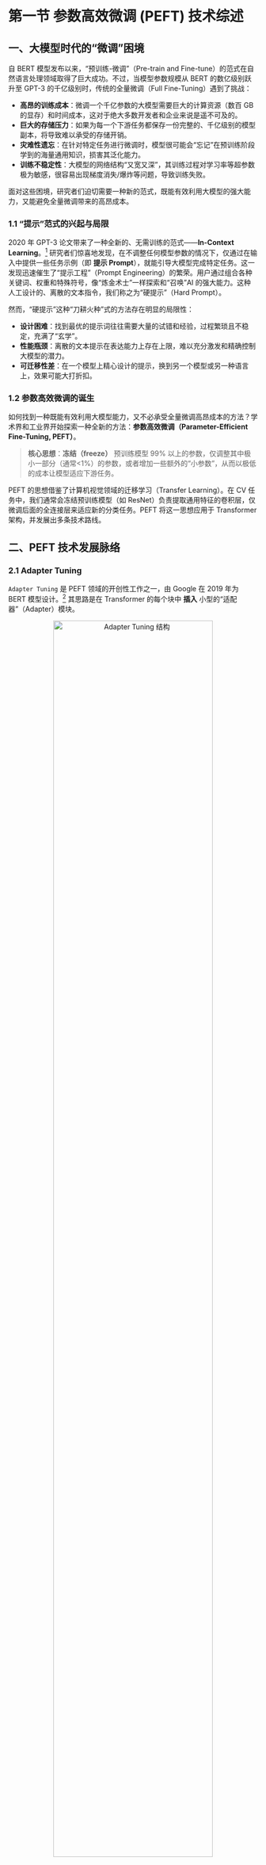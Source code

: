 # 第一节 参数高效微调 (PEFT) 技术综述

## 一、大模型时代的“微调”困境

自 BERT 模型发布以来，“预训练-微调”（Pre-train and Fine-tune）的范式在自然语言处理领域取得了巨大成功。不过，当模型参数规模从 BERT 的数亿级别跃升至 GPT-3 的千亿级别时，传统的全量微调（Full Fine-Tuning）遇到了挑战：

- **高昂的训练成本**：微调一个千亿参数的大模型需要巨大的计算资源（数百 GB 的显存）和时间成本，这对于绝大多数开发者和企业来说是遥不可及的。
- **巨大的存储压力**：如果为每一个下游任务都保存一份完整的、千亿级别的模型副本，将导致难以承受的存储开销。
- **灾难性遗忘**：在针对特定任务进行微调时，模型很可能会“忘记”在预训练阶段学到的海量通用知识，损害其泛化能力。
- **训练不稳定性**：大模型的网络结构“又宽又深”，其训练过程对学习率等超参数极为敏感，很容易出现梯度消失/爆炸等问题，导致训练失败。

面对这些困境，研究者们迫切需要一种新的范式，既能有效利用大模型的强大能力，又能避免全量微调带来的高昂成本。

### 1.1 “提示”范式的兴起与局限

2020 年 GPT-3 论文带来了一种全新的、无需训练的范式——**In-Context Learning**。[^1] 研究者们惊喜地发现，在不调整任何模型参数的情况下，仅通过在输入中提供一些任务示例（即 **提示 Prompt**），就能引导大模型完成特定任务。这一发现迅速催生了“提示工程”（Prompt Engineering）的繁荣。用户通过组合各种关键词、权重和特殊符号，像“炼金术士”一样探索和“召唤”AI 的强大能力。这种人工设计的、离散的文本指令，我们称之为“硬提示”（Hard Prompt）。

然而，“硬提示”这种“刀耕火种”式的方法存在明显的局限性：
- **设计困难**：找到最优的提示词往往需要大量的试错和经验，过程繁琐且不稳定，充满了“玄学”。
- **性能瓶颈**：离散的文本提示在表达能力上存在上限，难以充分激发和精确控制大模型的潜力。
- **可迁移性差**：在一个模型上精心设计的提示，换到另一个模型或另一种语言上，效果可能大打折扣。

### 1.2 参数高效微调的诞生

如何找到一种既能有效利用大模型能力，又不必承受全量微调高昂成本的方法？学术界和工业界开始探索一种全新的方法：**参数高效微调（Parameter-Efficient Fine-Tuning, PEFT）**。

> **核心思想**：**冻结（freeze）** 预训练模型 99% 以上的参数，仅调整其中极小一部分（通常<1%）的参数，或者增加一些额外的“小参数”，从而以极低的成本让模型适应下游任务。

PEFT 的思想借鉴了计算机视觉领域的迁移学习（Transfer Learning）。在 CV 任务中，我们通常会冻结预训练模型（如 ResNet）负责提取通用特征的卷积层，仅微调后面的全连接层来适应新的分类任务。PEFT 将这一思想应用于 Transformer 架构，并发展出多条技术路线。

## 二、PEFT 技术发展脉络

### 2.1 Adapter Tuning

`Adapter Tuning` 是 PEFT 领域的开创性工作之一，由 Google 在 2019 年为 BERT 模型设计。[^2] 其思路是在 Transformer 的每个块中 **插入** 小型的“适配器”（Adapter）模块。

<p align="center">
  <img src="./images/12_1_1.png" width="80%" alt="Adapter Tuning 结构" />
  <br />
  <em>图 12-1：Adapter Tuning 结构</em>
</p>

如图 12-1 所示，左侧的 Transformer 层展示了 Adapter 模块是如何被集成进去的：它被插入到每个子层（注意力层和前馈网络）的内部，并与主干网络形成残差连接。在训练时，只有 Adapter 模块的参数会被更新。

图的右侧展示了 Adapter 模块自身的结构：
1.  一个“降维”的全连接层（Feedforward down-project），将高维特征映射到低维空间。
2.  一个非线性激活函数（Nonlinearity）。
3.  一个“升维”的全连接层（Feedforward up-project），再将特征映射回原始维度。
4.  一个贯穿该模块的 **残差连接**，将模块的输出与原始输入相加，保证信息流的稳定。

通过这种“瓶颈式”的结构，Adapter 模块可以用极少的参数量来模拟特定任务的知识。这种方法不仅参数效率高、训练稳定，而且性能上能接近全量微调。但是由于在模型内部添加了新模块，训练时依然需要加载完整模型并计算其前向传播，因此对显存的优化有限，使其难以应用于像 GPT-3 这样的超大模型。

### 2.2 Prefix Tuning

2021 年，斯坦福大学的研究者提出了 `Prefix Tuning`，为 PEFT 开辟了一条全新的思路。[^3] 与 Adapter 在模型内部“动手术”不同，Prefix Tuning 选择 **在模型外部做文章**，就像是给模型带上了一张“小抄”。

<p align="center">
  <img src="./images/12_1_2.png" width="80%" alt="Prefix Tuning 注解示例" />
  <br />
  <em>图 12-2：Prefix Tuning 注解示例</em>
</p>

图 12-2 是一个注解示例，它揭示了 Prefix Tuning 的工作细节。该图分别展示了 Prefix Tuning 在自回归语言模型（上）和编码器-解码器模型（下）中的应用。其核心机制在于：
- **前缀激活值 (Prefix Activations)**：图中 `PREFIX` 部分对应的激活值 $h_i$ (其中 $i \in \mathsf{P}_{\mathrm{idx}}$ ) 是从一个专门的可训练矩阵 $P_{\theta}$ 中提取的，这部分参数就是微调的对象。
- **模型计算的激活值**: 而原始输入 $x$ 和输出 $y$ 对应的激活值，则是由 **冻结** 的 Transformer 模型正常计算得出的。

通过这种方式，模型在不改变原有参数的情况下，学会利用这些可控的“前缀”来引导后续内容的生成，从而适应新的任务。

为了达到更好的效果，Prefix Tuning 不仅在输入层添加前缀，还在 Transformer 的 **每一层** 都添加了对应的可学习 Prefix，并通过一个小型的前馈网络（MLP）来生成这些参数。

> - **优点**：
>   - **较高的参数效率**：仅优化极少数 Prefix 参数，无需改动原模型。
>   - **显存友好**：由于不改变原模型结构，训练时无需为原模型存储优化器状态，显著降低了显存开销，使得微调千亿级模型成为可能。
>   - **通用性强**：在自回归模型（如 GPT-2）和编解码模型（如 T5/BART）上均取得了不错的效果。
> - **缺点**：
>   - **训练不稳定**：直接优化 Prefix 向量比微调 Adapter 更困难，对超参数和初始化较为敏感。
>   - **占用上下文长度**：Prefix 本身会占用一部分宝贵的上下文窗口，可能影响长文本任务的处理。

### 2.3 Prompt Tuning

`Prefix Tuning` 虽然强大，但其复杂的训练过程和在每一层都添加参数的设计，在实践中不够便捷。同年，Google 提出了 `Prompt Tuning`，可以看作是 Prefix Tuning 的一个 **简化版**。[^4] 这种方法也被称为一种“软提示”。

它的做法是：只在输入的 **Embedding 层** 添加可学习的虚拟 Token（称为 **Soft Prompt**），而不再干预 Transformer 的任何中间层。

<p align="center">
  <img src="./images/12_1_3.png" width="80%" alt="Model Tuning 与 Prompt Tuning 对比" />
  <br />
  <em>图 12-3：Model Tuning 与 Prompt Tuning 对比</em>
</p>

图 12-3 直观地展示了 `Prompt Tuning` 这种简化思路在实践中所带来的巨大差异，它不仅是参数效率的提升，更在使用范式上迈出了新的一步。

-   **左侧：全量微调 (Model Tuning)**
    -   作为性能基准，这种方法遵循“一个任务，一个模型”的模式。
    -   **过程**：针对每一个下游任务（Task A, B, C），都需要用其专属的数据集，对庞大的预训练模型（图中为 110 亿参数）进行完整的微调。
    -   **结果**：最终会得到 N 个与原模型同样大小的任务专属模型副本，导致巨大的存储和部署开销。

-   **右侧：提示微调**
    -   它将 PEFT 的效率思想发挥得更加充分，将任务知识完全“外置”到一个轻量级的提示（Prompt）中。
    -   **过程**：其最显著的进步是支持**混合任务批处理 (Mixed-task Batch)**，彻底改变了以往“一次只微调一个任务”的模式。我们可以通过一个具体的例子来理解这个过程：
        -   **定义任务**：假设我们有三个不同的任务类型。`任务 A` 是 **情感分析**，`任务 B` 是 **问答**，`任务 C` 是 **文章摘要**。
        -   **准备数据**：`任务 A` 的一条数据 `a1` 可能是一句影评：“这部电影拍得真不错！”。`任务 B` 的数据 `b1` 可能是一个问答对：“上下文：'Datawhale是一个专注于AI与数据科学的开源组织。' 问题：'Datawhale是什么？'”。
        -   **拼接提示进行训练**：在训练时，我们会为 `a1` 这条数据前，拼接上专门为“情感分析”任务学习的、可训练的 `Soft Prompt A`。这个 `Soft Prompt A` 并非一段人类可读的文本指令（如“请分析情感”），而是一组可通过反向传播优化的、连续的向量（Embeddings）。可以把它理解为一把能解锁大模型特定能力的“钥匙”：在训练时，它可能由“情感”、“正面”、“负面”等词的向量来初始化，并最终被模型自动微调成最优的、能够高效引导模型执行情感分析任务的“虚拟指令”。同理，为 `b1` 数据拼接上为“问答”任务学习的 `Soft Prompt B`。如图所示，这些来自不同任务、但都已拼接好各自 Soft Prompt 的数据，可以被组合成一个 **混合批次**，然后一起送入 **同一个、完全冻結的**大语言模型进行训练。模型通过反向传播，只会更新 `Soft Prompt A` 和 `Soft Prompt B` 的参数，而自身权重保持不变。
    -   **结果**：训练对象只是微型的任务提示（每个约 2 万参数），而大模型（11B 参数）始终 **冻结** 并被所有任务共享。最终产出的是几个极小的提示文件，而非庞大的模型副本。这种非侵入式的方法实现起来极为简单，达到了最高的参数和存储效率，为实现单一模型服务多种下游任务提供了可能。

此外，这篇论文最重要的发现是**模型规模的缩放效应（The Power of Scale）**。

<p align="center">
  <img src="./images/12_1_4.png" width="60%" alt="Prompt Tuning 性能与模型规模的关系" />
  <br />
  <em>图 12-4：Prompt Tuning 性能与模型规模的关系</em>
</p>

如图 12-4 所示，实验表明：
- 当模型规模较小（如 1 亿参数）时，Prompt Tuning 的效果（绿线）远不如传统的模型微调（红线和橙线）。
- **但当模型规模超过 100 亿时，Prompt Tuning 的性能开始追平甚至超越全量微调！**

这个发现意味着，只要模型“足够大”，我们就不再需要复杂的、侵入式的微调技术，仅仅通过学习一个微型的 Soft Prompt，就能让大模型涌现出强大的任务适应能力。然而，这也揭示了 Prompt Tuning 的局限：它的成功 **强依赖于模型的规模**，在中小型模型上效果不佳。

## 三、P-Tuning v2

Prompt Tuning 虽然足够高效，但它的稳定性较差，且严重依赖超大模型的规模，这限制了其在更广泛场景中的应用。为了解决这些问题，由清华大学团队主导的 P-Tuning 系列工作，对软提示进行了深入优化，最终发展出了效果更强、更通用的 P-Tuning v2。

### 3.1 P-Tuning 的主要逻辑

为了理解 P-Tuning v2 的精髓，我们首先需要了解其前身 P-Tuning v1。v1 的主要目标是 **解决软提示的“不稳定性”问题**。[^5]

<p align="center">
   <img src="./images/12_1_5.png" width="80%" alt="离散提示搜索与 P-Tuning 对比" />
   <br />
   <em>图 12-5：离散提示搜索与 P-Tuning 对比</em>
</p>

如图 12-5 所示，P-Tuning v1 将自己与传统的 **离散提示搜索 (Discrete Prompt Search)** 方法进行了对比：
- **(a) 离散提示搜索**：这类方法试图在离散的文本空间中找到最优的提示词组合（如 "The capital of Britain is [MASK]"）。这种搜索过程通常只能依赖离散的奖励信号，优化非常困难且不稳定，找到的解往往是次优的。
- **(b) P-Tuning**：它提出，不应该在离散空间搜索，而应该在连续空间中进行优化。为此，P-Tuning v1 引入了一个关键组件：**Prompt Encoder**。它的逻辑是：
    1.  首先定义一组可学习的、连续的 **伪提示 (Pseudo Prompts)**，例如 $[P_0], ..., [P_m]$。
    2.  然后将这些伪提示作为输入，送入一个小型神经网络（如 LSTM）构成的 `Prompt Encoder`。
    3.  `Prompt Encoder` 会将这些伪提示编码，捕捉它们之间的依赖关系，并生成最终的、作为大模型输入的任务相关向量 $h_0, ..., h_m$。
    
通过这种方式，`Prompt Encoder` 及其输入的伪提示，都可以通过反向传播进行端到端的优化。这从根本上改变了寻找最优提示的方式：从“人工试错”变成了可以通过“梯度下降”来自动化求解的数学问题，大幅提升了优化的稳定性和最终效果。

然而，P-Tuning v1 仍然存在两个问题：它依然依赖大模型规模，并且在一些复杂的自然语言理解（NLU）任务（特别是序列标注）上表现不佳。

### 3.2 P-Tuning v2 的演进

2021 年底问世的 P-Tuning v2，正是为了解决 v1 的局限性而设计的。[^6] 它博采众长，吸收了 Prefix Tuning 的思想，最终成为一种在不同模型规模、不同任务上都表现出色的通用 PEFT 方案。

<p align="center">
   <img src="./images/12_1_6.png" width="80%" alt="P-Tuning v1 与 P-Tuning v2 的结构对比" />
   <br />
   <em>图 12-6：P-Tuning v1 与 P-Tuning v2 的结构对比</em>
</p>

如图 12-6 清晰地展示了 P-Tuning v2 的演进。
- **(a) P-Tuning v1 & Prompt Tuning**: 这两种方法都属于“浅层提示”，即 **只在输入层**（Embedding Layer）添加可学习的提示向量 $h_i$。这种方式虽然高效，但可调参数有限，且对模型后续层的影响较为间接。而且，它们通常依赖于一个精心设计的 **Verbalizer**（模板映射器）来将任务输出转换为模型可理解的词汇，这在序列标注等复杂任务上难以适用。
- **(b) P-Tuning v2**: 它进行了两项关键的结构性改进，使其变得更加强大和通用：
    1.  **引入深层提示 (Deep Prompts)**：这是 P-Tuning v2 最核心的改进。它借鉴了 Prefix Tuning 的思想，**在 Transformer 的每一层都添加了可学习的提示**（Layer Prompts）。使得可微调的参数量（尽管仍在 0.1%~3%）和对模型行为的干预能力都 **显著增强**，尤其对于需要复杂推理的 NLU 任务至关重要。
    2.  **摒弃 Verbalizer**：P-Tuning v2 移除了对任务高度敏感的 Verbalizer，回归到传统微调的方式，在模型顶层增加了一个随机初始化的 **线性分类头 (Linear Head)** 来输出最终的类别标签。这使其能够轻松处理序列标注等复杂任务，增强了通用性。

通过这些改进共同作用，P-Tuning v2 真正成为了一种**通用**的 PEFT 方案：它不再严重依赖模型的规模，在 3 亿到 100 亿等不同参数规模的模型上，都能稳定地达到甚至超越全量微调的效果。

> 为了更好地区分 `P-Tuning` 和 `Prompt Tuning`，可以想象这样一个场景：
> - **P-Tuning** 就像一位**技艺精湛但遵循古法的大厨（大模型本身）**。你（用户）可能只想描述一种“家乡的味道”（任务指令），大厨一开始无法理解。但通过几次沟通和尝试（微调），这位大厨主动学习并掌握了这种新风味，更新了自己的味觉记忆和菜单（Embedding 层被优化）。**P-Tuning v2 则像是这位大厨去环球美食之旅深度进修了**，不仅掌握了你的家乡菜，还能触类旁通，应对更复杂多样的风味需求（更复杂的任务）。
> - **Prompt Tuning** 则更像一位**情商极高的“美食顾问”（外部小模型）**。他不去改变大厨（冻结的大模型）的任何习惯，而是充当了你和大厨之间的沟通桥梁。他倾听你对“家乡味道”的描述，然后迅速调配出一份完美的秘制酱料（Soft Prompt），并递给大厨说：“按标准流程，加入这个酱料即可。” 厨师本身未变，但这份“酱料”让他的作品精准地满足了你的个性化需求。

## 四、小结

本章我们梳理了 PEFT 技术的发展脉络。从最初在 Transformer 结构中**插入** Adapter 模块，到后来在输入端进行非侵入式引导的 Prefix-Tuning 和 Prompt-Tuning，再到最终实现高度通用性的 P-Tuning v2。

这些方法的核心都是通过冻结大部分模型参数，仅微调极小一部分“增量参数”来实现高效训练。不过，它们都主要作用于模型的**激活值**或**中间层**。下一节，我们将介绍一种另辟蹊径的、也是目前社区最主流的 PEFT 方法——LoRA，它将直接作用于模型的**权重矩阵**本身。

---

## 参考文献

[^1]: [Brown, T. B., Mann, B., Ryder, N., et al. (2020). *Language Models are Few-Shot Learners*. Advances in Neural Information Processing Systems, 33.](https://proceedings.neurips.cc/paper/2020/hash/1457c0d6bfcb4967418bfb8ac142f64a-Abstract.html)

[^2]: [Houlsby, N., Giurgiu, A., Jastrzebski, S., et al. (2019). *Parameter-Efficient Transfer Learning for NLP*. Proceedings of the 36th International Conference on Machine Learning.](https://proceedings.mlr.press/v97/houlsby19a.html)

[^3]: [Li, X. L., & Liang, P. (2021). *Prefix-Tuning: Optimizing Continuous Prompts for Generation*. Proceedings of the 59th Annual Meeting of the Association for Computational Linguistics.](https://aclanthology.org/2021.acl-long.353/)

[^4]: [Lester, B., Al-Rfou, R., & Constant, N. (2021). *The Power of Scale for Parameter-Efficient Prompt Tuning*. Proceedings of the 2021 Conference on Empirical Methods in Natural Language Processing.](https://aclanthology.org/2021.emnlp-main.243/)

[^5]: [Liu, X., Zheng, Y., Du, Z., et al. (2021). *GPT Understands, Too*. arXiv preprint arXiv:2103.10385.](https://arxiv.org/abs/2103.10385)

[^6]: [Liu, X., Ji, K., Fu, Y., et al. (2021). *P-Tuning v2: Prompt Tuning Can Be Comparable to Fine-tuning Universally Across Scales and Tasks*. arXiv preprint arXiv:2110.07602.](https://arxiv.org/abs/2110.07602)